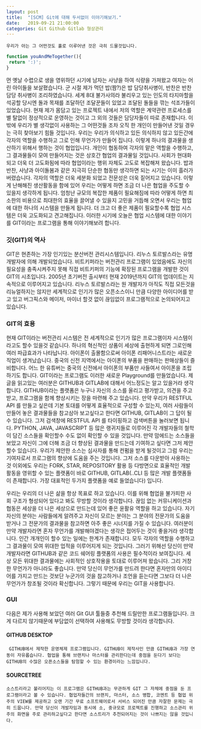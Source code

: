 ```yaml
---
layout: post
title:  "[SCM] Git에 대해 두서없이 이야기해보기."
date:   2019-09-21 21:00:00
categories: Git Github Gitlab 형상관리 
---
```


 `
 우리가 아는 그 어떤것도 홀로 이루어낸 것은 극히 드물것입니다. 
 `
 
 ```js
 function youAndMeTogether(){
  return ':)';
 }
 ```
  먼 옛날 수렵으로 생을 영위하던 시기에 남자는 사냥을 하여 식량을 가져왔고 여자는 어린 아이들을 보살폈습니다. 군 시절 제가 먹던 밥(짬?)은 밥 담당취사병이, 반찬은 반찬담당 취사병이 조리하였습니다. 세계 8대 불가사의라 불리우고 있는 인도의 타지마할을 석공할 당시엔 돌과 목재를 조달하던 조달꾼들이 있었고 조달된 돌들을 깎는 석조가들이 있었습니다. 현재 제가 몸담고 있는 프로젝트 내에서 저의 역할은 계약관련 프로세스를 별 탈없이 정상적으로 운영하는 것이고 그 외의 것들은 담당자들이 따로 존재합니다. 이밖에 우리가 별 생각없이 사용하는 그 어떤것들 조차 오직 한 개인이 만들어낸 것일 경우는 극히 찾아보기 힘들 것입니다. 우리는 우리가 의식하고 있든 의식하지 않고 있든간에 각자의 역할을 수행하고 그로 인해 무언가가 만들어 집니다. 이렇게 하나의 결과물을 생산하기 위해서 행하는 것이 협업입니다. 개인이 협동하여 각자의 맡은 역할을 수행하고, 그 결과물들이 모여 만들어지는 것은 상호간 협업의 결과물일 것입니다. 사회가 현대화되고 더욱 더 고도화됨에 따라 협업이라는 행위 자체도 고도로 복잡해져 왔습니다. 밥과 반찬, 사냥과 아이돌봄과 같은 지극히 단순한 협동만 생각하면 되는 시기는 이미 흘러가 버렸습니다. 각자의 역할은 더욱 세분화 되었고 전문성은 더욱 짙어지고 있습니다. 이렇게 난해해진 생산활동을 함에 있어 우리는 어떻게 하면 조금 더 나은 협업을 주도할 수 있을지 생각하게 됩니다. 엄청난 규모의 복잡한 제품이 필요해짐에 따라 어떻게 하면 최소한의 비용으로 최대한의 효율을 끌어낼 수 있을지 고민을 거듭해 오면서 우리는 협업에 대한 하나의 시스템을 만들게 됩니다. 더 크고 더 좋은 제품이 필요할수록 협업 시스템은 더욱 고도화되고 견고해집니다. 이러한 시기에 오늘은 협업 시스템에 대한 이야기를 GIT이라는 프로그램을 통해 이야기해보려 합니다.

### 깃(GIT)의 역사
 GIT은 현존하는 가장 인기있는 분산버전 관리시스템입니다. 리누스 토르발스라는 유명 개발자에 의해 개발되었습니다. 비트키퍼라는 버전관리 프로그램이 있었음에도 자신의 필요성을 충족시켜주지 못해 직접 비트키퍼의 기능에 확장된 프로그램을 개발한 것이 GIT의 시초입니다. 2005년 초기버전 출시부터 현재 2019년까지 GIT의 업데이트는 지속적으로 이루어지고 있습니다. 리누스 토르발스라는 원 개발자가 아직도 직접 모든것을 리뉴얼하지는 않지만 세계적으로 인기가 많은 오픈소스이니 만큼 다양한 아이디어를 받고 있고 버그픽스와 메이저, 마이너 할것 없이 끊임없이 프로그램적으로 논의되어지고 있습니다. 

### GIT의 효용
 현재 GIT이라는 버전관리 시스템은 전 세계적으로 인기가 많은 프로그램이자 시스템이라고도 할수 있을것 같습니다. 하나의 혁신적인 상품이 세상에 출현하게 되면 그로인해 여러 파급효과가 나타납니다. 아이폰이 출몰함으로써 아이폰 리패어니스트라는 새로운 직업이 생겨났습니다. 중국의 신전 지역에서는 아이폰의 부품을 판매하는 판매상들이 즐비합니다. 어느 한 유튜버는 중국의 신전에서 아이폰의 부품만 사들여서 아이폰을 조립하기도 합니다. GIT이라는 프로그램도 이러한 새로운 Playground를 만들었습니다. 제 글을 읽고있는 여러분은 GITHUB과 GITLAB에 대해서 어느정도는 알고 있을거라 생각합니다. GITHUB이라는 플랫폼은 누구나 자신의 소스를 올리고 평가받고, 의견을 주고받고, 프로그램을 함께 향상시키는 장을 마련해 주고 있습니다. 만약 우리가 RESTFUL API 를 만들고 싶은데 기본 토대를 어떻게 효율적으로 구성할 수 있는지, 여러 사람들이 만들어 놓은 결과물들을 참고삼아 보고싶다고 한다면 GITHUB, GITLAB이 그 답이 될 수 있습니다. 그저 검색창에 RESTFUL API 를 타이핑하고 검색버튼을 눌러보면 됩니다. PYTHON, JAVA, JAVASCRIPT 등 많은 랭귀지들로 이루어진 각 개발자들의 철학이 담긴 소스들을 확인할수 수도 없이 확인할 수 있을 것입니다. 만약 맘에드는 소스들을 보았고 자신이 그에 더해 조금 더 향상된 결과물을 만드는데 기여하고 싶다면 그저 제안할수 있습니다. 우리가 제안한 소스는 심사자를 통해 컨펌을 받게 될것이고 그럼 우리는 기여자로서 프로그램의 향상에 도움을 주는 것입니다. 그저 소스를 다운받아 사용하는 것 이외에도 우리는 FORK, STAR, REPOSITORY 활용 등 다방면으로 효율적인 개발 활동을 영위할 수 있는 플랫폼이 바로 GITHUB, GITLAB(..CLI 등 많은 개발 플랫폼들이 존재합니다. 가장 대표적인 두가지 플랫폼을 예로 들었습니다) 입니다.

 우리는 우리의 더 나은 삶을 항상 목표로 하고 있습니다. 이를 위해 협업을 불가피한 사회 구조가 형성되어 있다고 봐도 무방할 것이라 생각합니다. 끊임 없는 커뮤니케이션과 협동은 세상을 더 나은 세상으로 만드는데 있어 좋은 윤활유 역할을 하고 있습니다. 자기 자신의 분야는 사람들에게 알려주고 자신이 모르는 분야는 그 분야의 전문가의 도움을 받거나 그 전문가의 결과물을 참고하면 아주 좋은 시너지를 가질 수 있습니다. 여러분이 만약 개발자라면 혼자 무언가를 개발해야겠다는 생각은 접어두는 것이 좋을거라 생각합니다. 인간 개개인이 할수 있는 일에는 한계가 존재합니다. 모두 각자의 역할을 수행하고 그 결과물이 모여 위대한 업적을 이루어지게 되는 것입니다. 그러기 위해선 당신이 만약 개발자라면 GITHUB과 같은 코드 쉐어링 플랫폼의 사용은 필수적이라 보여집니다. 세상 모든 위대한 결과물에는 사회적인 상호작용을 토대로 이루어져 왔습니다. 그리 거창한 무언가가 아니라도 좋습니다. 만약 당신이 무언가를 만드려 한다면 혼자만의 아이디어를 가지고 만드는 것보단 누군가의 것을 참고하거나 조언을 듣는다면 그보다 더 나은 무언가가 창조될 것이라 확신합니다. 그렇기 때문에 우리는 GIT을 사용합니다.

### GUI
다음은 제가 사용해 보았던 여러 Git GUI 툴들중 추천해 드릴만한 프로그램들입니다. 크게 다르지 않기때문에 부담없이 선택하여 사용해도 무방할 것이라 생각합니다.

#### GITHUB DESKTOP
` 
GITHUB에서 제작한 운영체제 프로그램입니다. GITHUB이 제작사인 만큼 GITHUB과 가장 연동이 자유롭습니다. 협업을 통해 브랜치나 마스터를 관리한다는데 중점을 둔다기 보다는 GITHUB의 수많은 오픈소스들을 탐험할 수 있는 환경이라는 느낌입니다.
`

#### SOURCETREE 
`
소스트리라고 불리어지는 이 프로그램은 GITHUB과는 무관하게 GIT 그 자체에 중점을 둔 프로그램이라고 볼 수 있습니다. 협업자들간의 브랜치, 마스터, 소스 병합, 코멘트 등 협업 위주의 VIEW를 제공하고 오랜 기간 무료 소프트웨어로서 서비스 되어진 만큼 자잘한 문제는 극히 드뭅니다. 만약 당신이 개발자임과 동시에 소, 중규모로 프로젝트를 진행하고 소스관리 위주의 화면을 주로 관리하고싶다고 한다면 소스트리가 추천되어지는 것이 나쁘지는 않을 것입니다.
`
